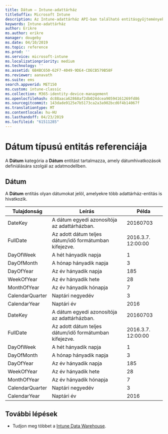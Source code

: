 ```yaml
---
title: Dátum – Intune-adattárház
titleSuffix: Microsoft Intune
description: Az Intune-adattárház API-ban található entitásgyűjtemények dátumkategóriájára vonatkozó referencia-témakör.
keywords: Intune-adattárház
author: Erikre
ms.author: erikre
manager: dougeby
ms.date: 04/10/2019
ms.topic: reference
ms.prod: ''
ms.service: microsoft-intune
ms.localizationpriority: medium
ms.technology: ''
ms.assetid: 6B4BC650-62F7-4049-9DE4-CDECB579B58F
ms.reviewer: aanavath
ms.suite: ems
search.appverid: MET150
ms.custom: intune-classic
ms.collection: M365-identity-device-management
ms.openlocfilehash: dc88aaca62868af2db024dcea90594161269fd86
ms.sourcegitcommit: 143dade9125e7b5173ca2a3a902bcd6f4b14067f
ms.translationtype: MT
ms.contentlocale: hu-HU
ms.lasthandoff: 04/23/2019
ms.locfileid: "61511285"
---
```

# <a name="reference-for-date-entity"></a>Dátum típusú entitás referenciája

A **Dátum** kategória a **Dátum** entitást tartalmazza, amely dátumhivatkozások definiálására szolgál az adatmodellben.

## <a name="date"></a>Dátum

A **Dátum** entitás olyan dátumokat jelöl, amelyekre több adattárház-entitás is hivatkozik.


|    Tulajdonság     |                      Leírás                       |       Példa        |
|-----------------|--------------------------------------------------------|----------------------|
|     DateKey     | A dátum egyedi azonosítója az adattárházban. |       20160703       |
|    FullDate     |    Az adott dátum teljes dátum/idő formátumban kifejezve.     | 2016.3.7. 12:00:00 |
|    DayOfWeek    |                      A hét hányadik napja                       |          1           |
|   DayOfMonth    |                      A hónap hányadik napja                      |          3           |
|    DayOfYear    |                      Az év hányadik napja                       |         185          |
|   WeekOfYear    |                      Az év hányadik hete                      |          28          |
|   MonthOfYear   |                   Az év hányadik hónapja                    |          7           |
| CalendarQuarter |                    Naptári negyedév                    |          3           |
|  CalendarYear   |                     Naptári év                      |         2016         |
|     DateKey     | A dátum egyedi azonosítója az adattárházban. |       20160703       |
|    FullDate     |    Az adott dátum teljes dátum/idő formátumban kifejezve.     | 2016.3.7. 12:00:00 |
|    DayOfWeek    |                      A hét hányadik napja                       |          1           |
|   DayOfMonth    |                      A hónap hányadik napja                      |          3           |
|    DayOfYear    |                      Az év hányadik napja                       |         185          |
|   WeekOfYear    |                      Az év hányadik hete                      |          28          |
|   MonthOfYear   |                   Az év hányadik hónapja                    |          7           |
| CalendarQuarter |                    Naptári negyedév                    |          3           |
|  CalendarYear   |                     Naptári év                      |         2016         |

## <a name="next-steps"></a>További lépések

- Tudjon meg többet a [Intune Data Warehouse](reports-nav-create-intune-reports.md).
